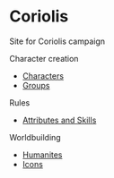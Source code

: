 # Coriolis

Site for Coriolis campaign

Character creation

* [Characters](./character-creation/create-character.md)
* [Groups](./character-creation/group-concepts/creating-group.md)

Rules

* [Attributes and Skills](SkillsAndAttributes.md)

Worldbuilding

* [Humanites](./people/humanites.md)
* [Icons](Icons.md)